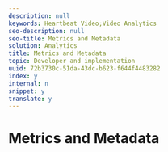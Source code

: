 ```yaml
---
description: null
keywords: Heartbeat Video;Video Analytics
seo-description: null
seo-title: Metrics and Metadata
solution: Analytics
title: Metrics and Metadata
topic: Developer and implementation
uuid: 72b3730c-51da-43dc-b623-f644f4483282
index: y
internal: n
snippet: y
translate: y
---
```


# Metrics and Metadata


